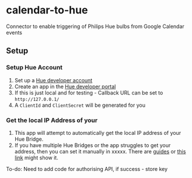 # calendar-to-hue
Connector to enable triggering of Philips Hue bulbs from Google Calendar events

## Setup

### Setup Hue Account
1. Set up a [Hue developer account](https://developers.meethue.com)
2. Create an app in the [Hue developer portal](https://developers.meethue.com/my-apps/)
3. If this is just local and for testing - Callback URL can be set to `http://127.0.0.1/`
4. A `ClientId` and `ClientSecret` will be generated for you

### Get the local IP Address of your 
1. This app will attempt to automatically get the local IP address of your Hue Bridge.
2. If you have multiple Hue Bridges or the app struggles to get your address, then you can set it manually in xxxxx. There are [guides](https://developers.meethue.com/develop/application-design-guidance/hue-bridge-discovery/) or [this link](https://discovery.meethue.com/) might show it.

To-do: Need to add code for authorising API, if success - store key 